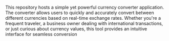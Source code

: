 This repository hosts a simple yet powerful currency converter application. The converter allows users to quickly and accurately convert between different currencies based on real-time exchange rates. Whether you're a frequent traveler, a business owner dealing with international transactions, or just curious about currency values, this tool provides an intuitive interface for seamless conversion
